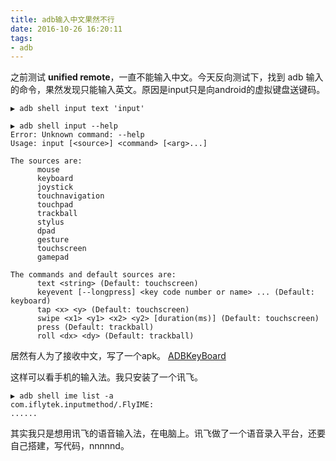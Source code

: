 ```yaml
---
title: adb输入中文果然不行
date: 2016-10-26 16:20:11
tags:
- adb
---
```

之前测试 **unified remote**，一直不能输入中文。今天反向测试下，找到 adb 输入的命令，果然发现只能输入英文。原因是input只是向android的虚拟键盘送键码。

```
▶ adb shell input text 'input'

▶ adb shell input --help
Error: Unknown command: --help
Usage: input [<source>] <command> [<arg>...]

The sources are: 
      mouse
      keyboard
      joystick
      touchnavigation
      touchpad
      trackball
      stylus
      dpad
      gesture
      touchscreen
      gamepad

The commands and default sources are:
      text <string> (Default: touchscreen)
      keyevent [--longpress] <key code number or name> ... (Default: keyboard)
      tap <x> <y> (Default: touchscreen)
      swipe <x1> <y1> <x2> <y2> [duration(ms)] (Default: touchscreen)
      press (Default: trackball)
      roll <dx> <dy> (Default: trackball)

```

居然有人为了接收中文，写了一个apk。 [ADBKeyBoard](https://github.com/senzhk/ADBKeyBoard)

这样可以看手机的输入法。我只安装了一个讯飞。

```
▶ adb shell ime list -a
com.iflytek.inputmethod/.FlyIME:
......
```

其实我只是想用讯飞的语音输入法，在电脑上。讯飞做了一个语音录入平台，还要自己搭建，写代码，nnnnnd。
